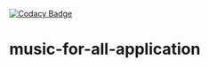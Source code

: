 [![Codacy Badge](https://api.codacy.com/project/badge/Grade/8fd6418aed24434ba9e7dd6fd9bc26f6)](https://www.codacy.com/app/music_for_all/music-for-all-application?utm_source=github.com&amp;utm_medium=referral&amp;utm_content=music-for-all/music-for-all-application&amp;utm_campaign=Badge_Grade)

# music-for-all-application